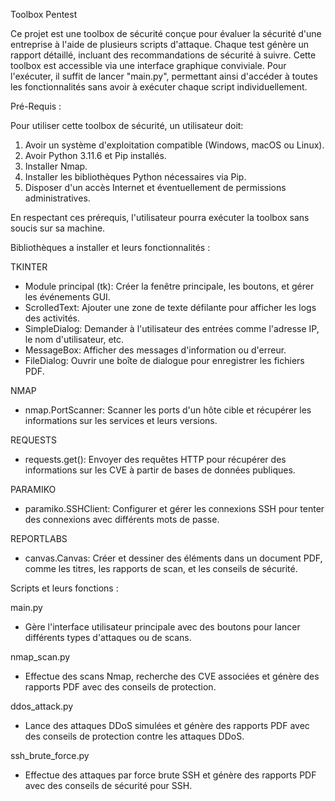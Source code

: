Toolbox Pentest

Ce projet est une toolbox de sécurité conçue pour évaluer la sécurité d'une entreprise à l'aide de plusieurs scripts d'attaque. Chaque test génère un rapport détaillé, incluant des recommandations de sécurité à suivre. Cette toolbox est accessible via une interface graphique conviviale. Pour l'exécuter, il suffit de lancer "main.py", permettant ainsi d'accéder à toutes les fonctionnalités sans avoir à exécuter chaque script individuellement.

Pré-Requis :

Pour utiliser cette toolbox de sécurité, un utilisateur doit:

1. Avoir un système d'exploitation compatible (Windows, macOS ou Linux).
2. Avoir Python 3.11.6 et Pip installés.
3. Installer Nmap.
4. Installer les bibliothèques Python nécessaires via Pip.
5. Disposer d'un accès Internet et éventuellement de permissions administratives.

En respectant ces prérequis, l'utilisateur pourra exécuter la toolbox sans soucis sur sa machine.

Bibliothèques a installer et leurs fonctionnalités :

TKINTER
* Module principal (tk): Créer la fenêtre principale, les boutons, et gérer les événements GUI.
* ScrolledText: Ajouter une zone de texte défilante pour afficher les logs des activités.
* SimpleDialog: Demander à l'utilisateur des entrées comme l'adresse IP, le nom d'utilisateur, etc.
* MessageBox: Afficher des messages d'information ou d'erreur.
* FileDialog: Ouvrir une boîte de dialogue pour enregistrer les fichiers PDF.

NMAP
* nmap.PortScanner: Scanner les ports d'un hôte cible et récupérer les informations sur les services et leurs versions.

REQUESTS
* requests.get(): Envoyer des requêtes HTTP pour récupérer des informations sur les CVE à partir de bases de données publiques.

PARAMIKO
* paramiko.SSHClient: Configurer et gérer les connexions SSH pour tenter des connexions avec différents mots de passe.

REPORTLABS
* canvas.Canvas: Créer et dessiner des éléments dans un document PDF, comme les titres, les rapports de scan, et les conseils de sécurité.
 

Scripts et leurs fonctions :

main.py
* Gère l'interface utilisateur principale avec des boutons pour lancer différents types d'attaques ou de scans.

nmap_scan.py
* Effectue des scans Nmap, recherche des CVE associées et génère des rapports PDF avec des conseils de protection.

ddos_attack.py
* Lance des attaques DDoS simulées et génère des rapports PDF avec des conseils de protection contre les attaques DDoS.

ssh_brute_force.py
* Effectue des attaques par force brute SSH et génère des rapports PDF avec des conseils de sécurité pour SSH.


